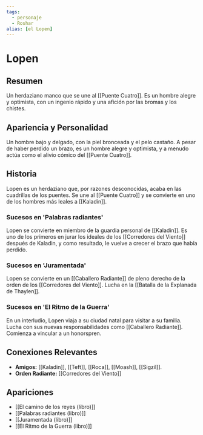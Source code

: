 ```yaml
---
tags:
  - personaje
  - Roshar
alias: [el Lopen]
---
```


# Lopen

## Resumen
Un herdaziano manco que se une al [[Puente Cuatro]]. Es un hombre alegre y optimista, con un ingenio rápido y una afición por las bromas y los chistes.

## Apariencia y Personalidad
Un hombre bajo y delgado, con la piel bronceada y el pelo castaño. A pesar de haber perdido un brazo, es un hombre alegre y optimista, y a menudo actúa como el alivio cómico del [[Puente Cuatro]].

## Historia
Lopen es un herdaziano que, por razones desconocidas, acaba en las cuadrillas de los puentes. Se une al [[Puente Cuatro]] y se convierte en uno de los hombres más leales a [[Kaladin]].

### Sucesos en 'Palabras radiantes'
Lopen se convierte en miembro de la guardia personal de [[Kaladin]]. Es uno de los primeros en jurar los ideales de los [[Corredores del Viento]] después de Kaladin, y como resultado, le vuelve a crecer el brazo que había perdido.

### Sucesos en 'Juramentada'
Lopen se convierte en un [[Caballero Radiante]] de pleno derecho de la orden de los [[Corredores del Viento]]. Lucha en la [[Batalla de la Explanada de Thaylen]].

### Sucesos en 'El Ritmo de la Guerra'
En un interludio, Lopen viaja a su ciudad natal para visitar a su familia. Lucha con sus nuevas responsabilidades como [[Caballero Radiante]]. Comienza a vincular a un honorspren.

## Conexiones Relevantes
* **Amigos:** [[Kaladin]], [[Teft]], [[Roca]], [[Moash]], [[Sigzil]].
* **Orden Radiante:** [[Corredores del Viento]]

## Apariciones
* [[El camino de los reyes (libro)]]
* [[Palabras radiantes (libro)]]
* [[Juramentada (libro)]]
* [[El Ritmo de la Guerra (libro)]]
